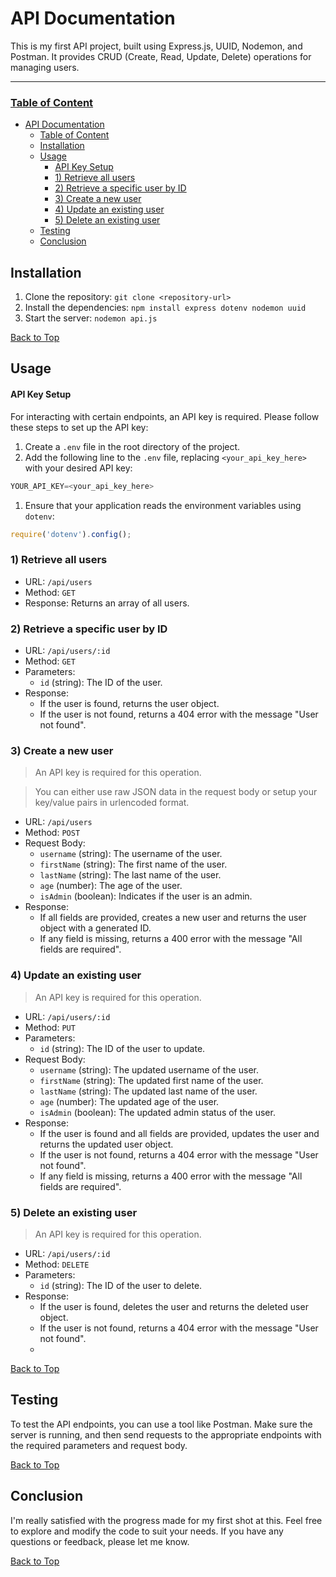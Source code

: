 # API Documentation

This is my first API project, built using Express.js, UUID, Nodemon, and Postman. It provides CRUD (Create, Read, Update, Delete) operations for managing users.
<hr>

### [Table of Content](#table-of-content)

- [API Documentation](#api-documentation)
    - [Table of Content](#table-of-content)
  - [Installation](#installation)
  - [Usage](#usage)
      - [API Key Setup](#api-key-setup)
    - [1) Retrieve all users](#1-retrieve-all-users)
    - [2) Retrieve a specific user by ID](#2-retrieve-a-specific-user-by-id)
    - [3) Create a new user](#3-create-a-new-user)
    - [4) Update an existing user](#4-update-an-existing-user)
    - [5) Delete an existing user](#5-delete-an-existing-user)
  - [Testing](#testing)
  - [Conclusion](#conclusion)


## Installation
1. Clone the repository:
   `git clone <repository-url>`
2. Install the dependencies:
   `npm install express dotenv nodemon uuid`
3. Start the server:
   `nodemon api.js`

[Back to Top](#table-of-content)

## Usage

#### API Key Setup
For interacting with certain endpoints, an API key is required. Please follow these steps to set up the API key:
1. Create a `.env` file in the root directory of the project.
2. Add the following line to the `.env` file, replacing `<your_api_key_here>` with your desired API key:
```javascript
YOUR_API_KEY=<your_api_key_here>
```
1. Ensure that your application reads the environment variables using `dotenv`:
```javascript
require('dotenv').config();
```

### 1) Retrieve all users
* URL: `/api/users`
* Method: `GET`
* Response: Returns an array of all users.

### 2) Retrieve a specific user by ID
* URL: `/api/users/:id`
* Method: `GET`
* Parameters:
  * `id` (string): The ID of the user.
* Response:
  * If the user is found, returns the user object.
  * If the user is not found, returns a 404 error with the message "User not found".

### 3) Create a new user
> An API key is required for this operation. 

> You can either use raw JSON data in the request body or setup your key/value pairs in urlencoded format.

* URL: `/api/users`
* Method: `POST`
* Request Body:
  * `username` (string): The username of the user.
  * `firstName` (string): The first name of the user.
  * `lastName` (string): The last name of the user.
  * `age` (number): The age of the user.
  * `isAdmin` (boolean): Indicates if the user is an admin.
* Response:
  * If all fields are provided, creates a new user and returns the user object with a generated ID.
  * If any field is missing, returns a 400 error with the message "All fields are required".

### 4) Update an existing user
> An API key is required for this operation.

* URL: `/api/users/:id`
* Method: `PUT`
* Parameters:
  * `id` (string): The ID of the user to update.
* Request Body:
  * `username` (string): The updated username of the user.
  * `firstName` (string): The updated first name of the user.
  * `lastName` (string): The updated last name of the user.
  * `age` (number): The updated age of the user.
  * `isAdmin` (boolean): The updated admin status of the user.
* Response:
  * If the user is found and all fields are provided, updates the user and returns the updated user object.
  * If the user is not found, returns a 404 error with the message "User not found".
  * If any field is missing, returns a 400 error with the message "All fields are required".

### 5) Delete an existing user
> An API key is required for this operation.

* URL: `/api/users/:id`
* Method: `DELETE`
* Parameters:
  * `id` (string): The ID of the user to delete.
* Response:
  * If the user is found, deletes the user and returns the deleted user object.
  * If the user is not found, returns a 404 error with the message "User not found".
  * 
[Back to Top](#table-of-content)

## Testing
To test the API endpoints, you can use a tool like Postman. Make sure the server is running, and then send requests to the appropriate endpoints with the required parameters and request body.

[Back to Top](#table-of-content)

## Conclusion
I'm really satisfied with the progress made for my first shot at this. Feel free to explore and modify the code to suit your needs. If you have any questions or feedback, please let me know.

[Back to Top](#table-of-content)
